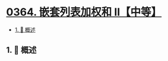 # [0364. 嵌套列表加权和 II【中等】](https://github.com/Tdahuyou/TNotes.leetcode/tree/main/notes/0364.%20%E5%B5%8C%E5%A5%97%E5%88%97%E8%A1%A8%E5%8A%A0%E6%9D%83%E5%92%8C%20II%E3%80%90%E4%B8%AD%E7%AD%89%E3%80%91)

<!-- region:toc -->

- [1. 📝 概述](#1--概述)

<!-- endregion:toc -->

## 1. 📝 概述
